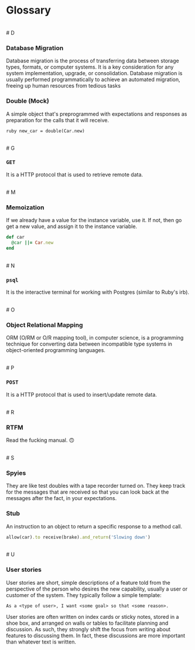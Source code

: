 # Glossary

<br>
# D

### Database Migration
Database migration is the process of transferring data between storage types, formats, or computer systems. It is a key consideration for any system implementation, upgrade, or consolidation. Database migration is usually performed programmatically to achieve an automated migration, freeing up human resources from tedious tasks

### Double (Mock)
A simple object that's preprogrammed with expectations and responses as preparation for the calls that it will receive.
 
```
ruby new_car = double(Car.new)
```
<br>
# G

### `GET`
It is a HTTP protocol that is used to retrieve remote data.

<br>
# M

### Memoization
If we already have a value for the instance variable, use it. If not, then go get a new value, and assign it to the instance variable.
  
```ruby
def car
  @car ||= Car.new
end
```

<br>
# N

### `psql`
It is the interactive terminal for working with Postgres (similar to Ruby's irb).

<br>
# O

### Object Relational Mapping
ORM (O/RM or O/R mapping tool), in computer science, is a programming technique for converting data between incompatible type systems in object-oriented programming languages.

<br>
# P

### `POST`
It is a HTTP protocol that is used to insert/update remote data.

<br>
# R

### RTFM
Read the fucking manual. 🙃

<br>
# S

### Spyies 
They are like test doubles with a tape recorder turned on. They keep track for the messages that are received so that you can look back at the messages after the fact, in your expectations.

### Stub
An instruction to an object to return a specific response to a method call.

```ruby
allow(car).to receive(brake).and_return('Slowing down')
```

<br>
# U

### User stories
User stories are short, simple descriptions of a feature told from the perspective of the person who desires the new capability, usually a user or customer of the system. They typically follow a simple template:

```
As a <type of user>, I want <some goal> so that <some reason>.
```

User stories are often written on index cards or sticky notes, stored in a shoe box, and arranged on walls or tables to facilitate planning and discussion. As such, they strongly shift the focus from writing about features to discussing them. In fact, these discussions are more important than whatever text is written.
